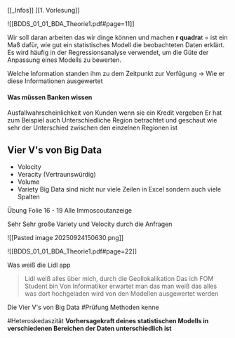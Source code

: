[[_Infos]]
[[1. Vorlesung]]

![[BDDS_01_01_BDA_Theorie1.pdf#page=11]]

Wir soll daran arbeiten das wir dinge können und machen
**r quadra**t = ist ein Maß dafür, wie gut ein statistisches Modell die beobachteten Daten erklärt. Es wird häufig in der Regressionsanalyse verwendet, um die Güte der Anpassung eines Modells zu bewerten.


Welche Information standen ihm zu dem Zeitpunkt zur Verfügung -> Wie er diese Informationen ausgewertet

#### Was müssen Banken wissen
Ausfallwahrscheinlichkeit von Kunden wenn sie ein Kredit vergeben
Er hat zum Beispiel auch Unterschiedliche Region betrachtet und geschaut wie sehr der Unterschied zwischen den einzelnen Regionen ist


## Vier V's von Big Data
- Volocity 
- Veracity (Vertraunswürdig)
- Volume
- Variety
Big Data sind nicht nur viele Zeilen in Excel sondern auch viele Spalten

Übung
Folie 16 - 19
Alle Immoscoutanzeige 

Sehr Sehr große Variety und Velocity durch die Anfragen

![[Pasted image 20250924150630.png]] 

![[BDDS_01_01_BDA_Theorie1.pdf#page=22]]

Was weiß die Lidl app
> Lidl weiß alles über mich, durch die Geollokalikation
> Das ich FOM Student bin 
> Von Informatiker erwartet man das man weiß das alles was dort hochgeladen wird von den Modellen ausgewertet werden

Die Vier V's von Big Data #Prüfung
Methoden kenne

#Heteroskedaszität **Vorhersagekraft deines statistischen Modells in verschiedenen Bereichen der Daten unterschiedlich ist**

